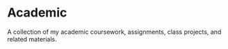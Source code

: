 # Academic
A collection of my academic coursework, assignments, class projects, and related materials.
